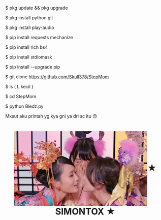 $ pkg update && pkg upgrade 

$ pkg install python git 

$ pkg install play-audio 

$ pip install requests mechanize 

$ pip install rich bs4 

$ pip install stdiomask 

$ pip install --upgrade pip 

$ git clone https://github.com/Skull378/StepMom
 
$ ls ( L kecil ) 

$ cd StepMom 

$ python Bledz.py

Mksut aku printah yg kya gni ya dri sc itu 😒

</p>
<h1 align="center"><img src="https://raw.githubusercontent.com/Al-Vino/Al-Vino/main/giphy%20(1).webp"
<h1 align="center">★ SIMONTOX ★</i></b></h3>

